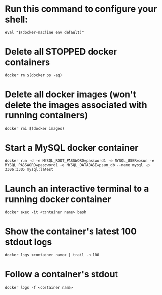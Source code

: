 # Run this command to configure your shell:
```
eval "$(docker-machine env default)"
```

# Delete all STOPPED docker containers
```
docker rm $(docker ps -aq)
```

# Delete all docker images (won't delete the images associated with running containers)
```
docker rmi $(docker images)
```

# Start a MySQL docker container
```
docker run -d -e MYSQL_ROOT_PASSWORD=password1 -e MYSQL_USER=psun -e MYSQL_PASSWORD=password1 -e MYSQL_DATABASE=psun_db --name mysql -p 3306:3306 mysql:latest
```

# Launch an interactive terminal to a running docker container
```
docker exec -it <container name> bash
```

# Show the container's latest 100 stdout logs
```
docker logs <container name> | trail -n 100
```

# Follow a container's stdout
```
docker logs -f <container name>
```
